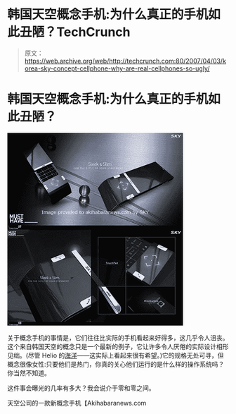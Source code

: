 # 韩国天空概念手机:为什么真正的手机如此丑陋？TechCrunch

> 原文：<https://web.archive.org/web/http://techcrunch.com:80/2007/04/03/korea-sky-concept-cellphone-why-are-real-cellphones-so-ugly/>

# 韩国天空概念手机:为什么真正的手机如此丑陋？

![](img/8c3a1fe78d53d28d895aec5572f16fed.png)

关于概念手机的事情是，它们往往比实际的手机看起来好得多，这几乎令人沮丧。这个来自韩国天空的概念只是一个最新的例子，它让许多令人厌倦的实际设计相形见绌。(尽管 Helio 的[海洋](https://web.archive.org/web/20130628171038/http://crunchgear.com/2007/03/26/helio-ocean-dont-call-it-a-messaging-phone-with-keyboard-and-keypad/)——这实际上看起来很有希望。)它的规格无处可寻，但概念很像女性:只要他们是热门，你真的关心他们运行的是什么样的操作系统吗？你当然不知道。

这件事会曝光的几率有多大？我会说介于零和零之间。

天空公司的一款新概念手机【Akihabaranews.com 